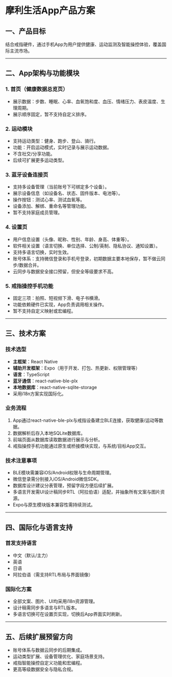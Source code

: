# 摩利生活App产品方案

## 一、产品目标

结合戒指硬件，通过手机App为用户提供健康、运动监测及智能操控体验，覆盖国际主流市场。

---

## 二、App架构与功能模块

### 1. 首页（健康数据总览页）

- 展示数据：步数、睡眠、心率、血氧饱和度、血压、情绪压力、表皮温度、生理周期。
- 展示顺序固定，暂不支持自定义排序。

### 2. 运动模块

- 支持运动类型：健身、跑步、登山、骑行。
- 功能：开启运动模式，实时记录与展示运动数据。
- 不含社交/分享功能。
- 后续可扩展更多运动类型。

### 3. 蓝牙设备连接页

- 支持多设备管理（当前账号下可绑定多个设备）。
- 展示设备信息（如设备名、状态、固件版本、电池等）。
- 操作按钮：测试心率、测试血氧等。
- 设备添加、解绑、重命名等管理功能。
- 暂不支持家庭成员管理。

### 4. 设置页

- 用户信息设置（头像、昵称、性别、年龄、身高、体重等）。
- 软件相关设置（语言切换、单位选择、公制/英制、隐私协议、通知设置）。
- 支持多语言切换，实时生效。
- 账号体系：支持微信登录和手机号登录，初期数据主要本地保存，暂不做云同步/数据合并。
- 云同步与数据安全接口预留，但安全等级要求不高。

### 5. 戒指操控手机功能

- 固定三项：拍照、短视频下滑、电子书横滑。
- 功能依赖硬件已实现，App负责调用相关操作。
- 暂不支持自定义映射或宏编程。

---

## 三、技术方案

### 技术选型

- **主框架**：React Native
- **辅助开发框架**：Expo（用于开发、打包、热更新、权限管理等）
- **语言**：TypeScript
- **蓝牙通信**：react-native-ble-plx
- **本地数据库**：react-native-sqlite-storage
- 采用i18n方案实现国际化。

### 业务流程

1. App通过react-native-ble-plx与戒指设备建立BLE连接，获取健康/运动等数据。
2. 数据解析后存入本地SQLite数据库。
3. 前端页面从数据库读取数据进行展示与分析。
4. 戒指操控手机功能通过原生或桥接模块实现，与系统/目标App交互。

### 技术注意事项

- BLE模块需兼容iOS/Android权限与生命周期管理。
- 微信登录需分别接入iOS/Android微信SDK。
- 数据库设计建议分表管理，预留字段方便后续扩展。
- 多语言开发需UI设计稿同步RTL（阿拉伯语）适配，并抽象所有文案与图片资源。
- Expo与原生模块版本兼容性需持续测试。

---

## 四、国际化与语言支持

### 首发支持语言

- 中文（默认/主力）
- 英语
- 日语
- 阿拉伯语（需支持RTL布局与界面镜像）

### 国际化方案

- 全部文案、图片、UI均采用i18n资源管理。
- 设计稿需同步多语言与RTL版本。
- 多语言切换可在设置页实现，切换后App界面实时刷新。

---

## 五、后续扩展预留方向

- 账号体系与数据云同步的后期集成。
- 运动类型扩展、设备管理优化、家庭场景支持。
- 戒指智能操控自定义功能和宏编程。
- 更高等级数据安全与隐私合规。